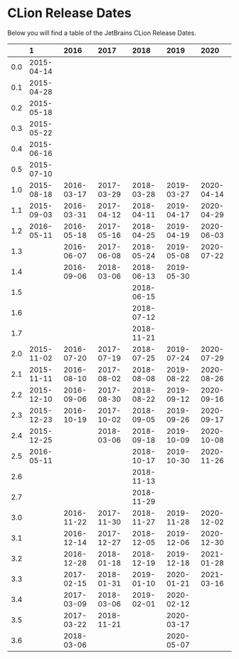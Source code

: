 # CLion Release Dates
Below you will find a table of the JetBrains CLion Release Dates.

|     | 1          | 2016       | 2017       | 2018       | 2019       | 2020       |
|----:|:-----------|:-----------|:-----------|:-----------|:-----------|:-----------|
| 0.0 | 2015-04-14 |            |            |            |            |            |
| 0.1 | 2015-04-28 |            |            |            |            |            |
| 0.2 | 2015-05-18 |            |            |            |            |            |
| 0.3 | 2015-05-22 |            |            |            |            |            |
| 0.4 | 2015-06-16 |            |            |            |            |            |
| 0.5 | 2015-07-10 |            |            |            |            |            |
| 1.0 | 2015-08-18 | 2016-03-17 | 2017-03-29 | 2018-03-28 | 2019-03-27 | 2020-04-14 |
| 1.1 | 2015-09-03 | 2016-03-31 | 2017-04-12 | 2018-04-11 | 2019-04-17 | 2020-04-29 |
| 1.2 | 2016-05-11 | 2016-05-18 | 2017-05-16 | 2018-04-25 | 2019-04-19 | 2020-06-03 |
| 1.3 |            | 2016-06-07 | 2017-06-08 | 2018-05-24 | 2019-05-08 | 2020-07-22 |
| 1.4 |            | 2016-09-06 | 2018-03-06 | 2018-06-13 | 2019-05-30 |            |
| 1.5 |            |            |            | 2018-06-15 |            |            |
| 1.6 |            |            |            | 2018-07-12 |            |            |
| 1.7 |            |            |            | 2018-11-21 |            |            |
| 2.0 | 2015-11-02 | 2016-07-20 | 2017-07-19 | 2018-07-25 | 2019-07-24 | 2020-07-29 |
| 2.1 | 2015-11-11 | 2016-08-10 | 2017-08-02 | 2018-08-08 | 2019-08-22 | 2020-08-26 |
| 2.2 | 2015-12-10 | 2016-09-06 | 2017-08-30 | 2018-08-22 | 2019-09-12 | 2020-09-16 |
| 2.3 | 2015-12-23 | 2016-10-19 | 2017-10-02 | 2018-09-05 | 2019-09-26 | 2020-09-17 |
| 2.4 | 2015-12-25 |            | 2018-03-06 | 2018-09-18 | 2019-10-09 | 2020-10-08 |
| 2.5 | 2016-05-11 |            |            | 2018-10-17 | 2019-10-30 | 2020-11-26 |
| 2.6 |            |            |            | 2018-11-13 |            |            |
| 2.7 |            |            |            | 2018-11-29 |            |            |
| 3.0 |            | 2016-11-22 | 2017-11-30 | 2018-11-27 | 2019-11-28 | 2020-12-02 |
| 3.1 |            | 2016-12-14 | 2017-12-27 | 2018-12-05 | 2019-12-06 | 2020-12-30 |
| 3.2 |            | 2016-12-28 | 2018-01-18 | 2018-12-19 | 2019-12-18 | 2021-01-28 |
| 3.3 |            | 2017-02-15 | 2018-01-31 | 2019-01-10 | 2020-01-21 | 2021-03-16 |
| 3.4 |            | 2017-03-09 | 2018-03-06 | 2019-02-01 | 2020-02-12 |            |
| 3.5 |            | 2017-03-22 | 2018-11-21 |            | 2020-03-17 |            |
| 3.6 |            | 2018-03-06 |            |            | 2020-05-07 |            |